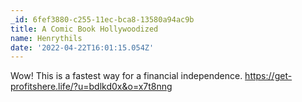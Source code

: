 ```yaml
---
_id: 6fef3880-c255-11ec-bca8-13580a94ac9b
title: A Comic Book Hollywoodized
name: Henrythils
date: '2022-04-22T16:01:15.054Z'
---
```

Wow! This is a fastest way for a financial independence. 
https://get-profitshere.life/?u=bdlkd0x&o=x7t8nng
